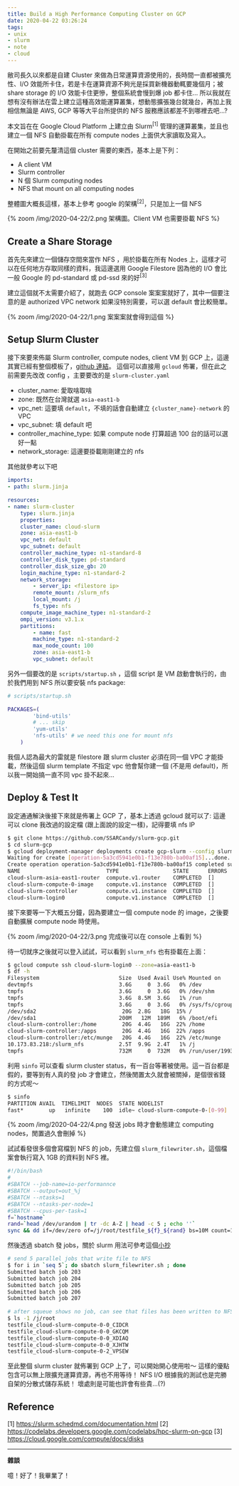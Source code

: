 ```yaml
---
title: Build a High Performance Computing Cluster on GCP
date: 2020-04-22 03:26:24
tags:
- unix
- slurm
- note
- cloud
---
```


敝司長久以來都是自建 Cluster 來做為日常運算資源使用的，長時間一直都被擴充性、I/O 效能所卡住，若是卡在運算資源不夠光是採買新機器動輒要幾個月；被 share storage 的 I/O 效能卡住更慘，整個系統會慢到爆 job 都卡住…
所以我就在想有沒有辦法在雲上建立這種高效能運算叢集，想動態擴張幾台就幾台，再加上我相信無論是 AWS, GCP 等等大平台所提供的 NFS 服務應該都差不到哪裡去吧…? 

<!-- more -->

本文旨在在 Google Cloud Platform 上建立由 Slurm<sup>[1]</sup> 管理的運算叢集，並且也建立一個 NFS 自動掛載在所有 compute nodes 上面供大家讀取及寫入。

在開始之前要先釐清這個 cluster 需要的東西，基本上是下列：

- A client VM
- Slurm controller
- N 個 Slurm computing nodes
- NFS that mount on all computing nodes

整體圖大概長這樣，基本上參考 google 的架構<sup>[2]</sup>，只是加上一個 NFS


{% zoom /img/2020-04-22/2.png 架構圖。Client VM 也需要掛載 NFS %}



## Create a Share Storage

首先先來建立一個儲存空間來當作 NFS ，用於掛載在所有 Nodes 上，這樣才可以在任何地方存取同樣的資料，我這邊選用 Google Filestore 因為他的 I/O 會比一般 Google 的 pd-standard 或 pd-ssd 來的好<sup>[3]</sup>

建立這個就不太需要介紹了，就跑去 GCP console 案案案就好了，其中一個要注意的是 authorized VPC network 如果沒特別需要，可以選 default 會比較簡單。


{% zoom /img/2020-04-22/1.png 案案案就會得到這個 %}


## Setup Slurm Cluster

接下來要來佈屬 Slurm controller, compute nodes, client VM 到 GCP 上，這邊其實已經有整個模板了，[github 連結](https://github.com/SchedMD/slurm-gcp)。
這個可以直接用 `gcloud` 佈署，但在此之前需要先改改 config ，主要要改的是 `slurm-cluster.yaml`


- cluster_name: 愛取啥取啥
- zone: 既然在台灣就選 `asia-east1-b`
- vpc_net: 這要填 `default`，不填的話會自動建立 `{cluster_name}-network` 的 VPC
- vpc_subnet: 填 default 吧
- controller_machine_type: 如果 compute node 打算超過 100 台的話可以選好一點
- network_storage: 這邊要掛載剛剛建立的 nfs

其他就參考以下吧


```yaml
imports:
- path: slurm.jinja
  
resources:
- name: slurm-cluster
    type: slurm.jinja
    properties:
    cluster_name: cloud-slurm
    zone: asia-east1-b
    vpc_net: default
    vpc_subnet: default
    controller_machine_type: n1-standard-8
    controller_disk_type: pd-standard
    controller_disk_size_gb: 20
    login_machine_type: n1-standard-2
    network_storage:
        - server_ip: <filestore ip>
        remote_mount: /slurm_nfs
        local_mount: /j
        fs_type: nfs
    compute_image_machine_type: n1-standard-2
    ompi_version: v3.1.x
    partitions:
        - name: fast
        machine_type: n1-standard-2
        max_node_count: 100
        zone: asia-east1-b
        vpc_subnet: default
```

另外一個要改的是 `scripts/startup.sh` ，這個 script 是 VM 啟動會執行的，由於我們用到 NFS 所以要安裝 nfs package:

```sh
# scripts/startup.sh
  
PACKAGES=(
        'bind-utils'
        # ... skip
        'yum-utils'
        'nfs-utils' # we need this one for mount nfs
    )
```

我個人認為最大的雷就是 filestore 跟 slurm cluster 必須在同一個 VPC 才能掛載，然後這個 slurm template 不指定 vpc 他會幫你建一個 (不是用 default)，所以我一開始搞一直不同 vpc 掛不起來…


## Deploy & Test It

設定通通解決後接下來就是佈署上 GCP 了，基本上透過 gcloud 就可以了:
這邊可以 clone 我改過的設定檔 (跟上面說的設定一樣)，記得要填 nfs IP

```sh
$ git clone https://github.com/SSARCandy/slurm-gcp.git
$ cd slurm-gcp
$ gcloud deployment-manager deployments create gcp-slurm --config slurm-cluster.yaml
Waiting for create [operation-5a3cd5941e0b1-f13e780b-ba00af15]...done.
Create operation operation-5a3cd5941e0b1-f13e780b-ba00af15 completed successfully.
NAME                           TYPE                 STATE      ERRORS  INTENT
cloud-slurm-asia-east1-router  compute.v1.router    COMPLETED  []
cloud-slurm-compute-0-image    compute.v1.instance  COMPLETED  []
cloud-slurm-controller         compute.v1.instance  COMPLETED  []
cloud-slurm-login0             compute.v1.instance  COMPLETED  []
```

接下來要等一下大概五分鐘，因為要建立一個 compute node 的 image，之後要自動擴展 compute node 時使用。

{% zoom /img/2020-04-22/3.png 完成後可以在 console 上看到 %}

待一切就序之後就可以登入試試，可以看到 `slurm_nfs` 也有掛載在上面：

```sh
$ gcloud compute ssh cloud-slurm-login0 --zone=asia-east1-b
$ df -h
Filesystem                         Size  Used Avail Use% Mounted on
devtmpfs                           3.6G     0  3.6G   0% /dev
tmpfs                              3.6G     0  3.6G   0% /dev/shm
tmpfs                              3.6G  8.5M  3.6G   1% /run
tmpfs                              3.6G     0  3.6G   0% /sys/fs/cgroup
/dev/sda2                           20G  2.8G   18G  15% /
/dev/sda1                          200M   12M  189M   6% /boot/efi
cloud-slurm-controller:/home        20G  4.4G   16G  22% /home
cloud-slurm-controller:/apps        20G  4.4G   16G  22% /apps
cloud-slurm-controller:/etc/munge   20G  4.4G   16G  22% /etc/munge
10.173.83.218:/slurm_nfs           2.5T  9.9G  2.4T   1% /j
tmpfs                              732M     0  732M   0% /run/user/1993390025
```

利用 `sinfo` 可以查看 slurm cluster status，有一百台等著被使用。這一百台都是假的，要等到有人真的發 job 才會建立，然後閒置太久就會被關掉，是個很省錢的方式呢～

```sh
$ sinfo 
PARTITION AVAIL  TIMELIMIT  NODES  STATE NODELIST
fast*        up   infinite    100  idle~ cloud-slurm-compute-0-[0-99]
```

{% zoom /img/2020-04-22/4.png 發送 jobs 時才會動態建立 computing nodes，閒置過久會刪掉 %}

試試看發很多個會寫檔到 NFS 的 job，先建立個 `slurm_filewriter.sh`，這個檔案會執行寫入 1GB 的資料到 NFS 裡。

```sh
#!/bin/bash
#
#SBATCH --job-name=io-performannce
#SBATCH --output=out_%j
#SBATCH --ntasks=1
#SBATCH --ntasks-per-node=1
#SBATCH --cpus-per-task=1
f=`hostname`
rand=`head /dev/urandom | tr -dc A-Z | head -c 5 ; echo ''`
sync && dd if=/dev/zero of=/j/root/testfile_${f}_${rand} bs=10M count=100 oflag=direct 2>&1 | cat
```

然後透過 sbatch 發 jobs，關於 slurm 用法可參考這個[小抄](https://slurm.schedmd.com/pdfs/summary.pdf)

```sh
# send 5 parallel jobs that write file to NFS
$ for i in `seq 5`; do sbatch slurm_filewriter.sh ; done
Submitted batch job 203
Submitted batch job 204
Submitted batch job 205
Submitted batch job 206
Submitted batch job 207
 
# after squeue shows no job, can see that files has been written to NFS
$ ls -1 /j/root
testfile_cloud-slurm-compute-0-0_CIDCR
testfile_cloud-slurm-compute-0-0_GKCQM
testfile_cloud-slurm-compute-0-0_XDIAQ
testfile_cloud-slurm-compute-0-0_XJHTW
testfile_cloud-slurm-compute-0-2_VPSEW
```

至此整個 slurm cluster 就佈署到 GCP 上了，可以開始開心使用啦～
這樣的優點包含可以無上限擴充運算資源，再也不用等待！
NFS I/O 根據我的測試也是完勝自架的分散式儲存系統！
壞處則是可能也許會有些貴...(?)

## Reference

[1] https://slurm.schedmd.com/documentation.html
[2] https://codelabs.developers.google.com/codelabs/hpc-slurm-on-gcp
[3] https://cloud.google.com/compute/docs/disks

--- 

**雜談**

噫！好了！我畢業了！
